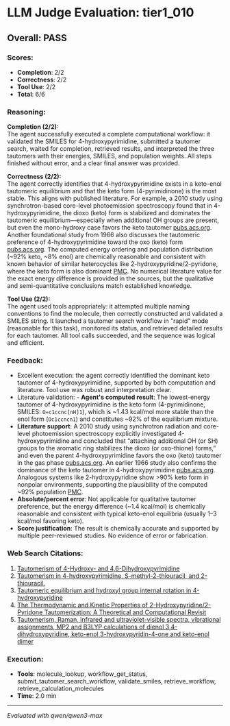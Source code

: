 # LLM Judge Evaluation: tier1_010

## Overall: PASS

### Scores:
- **Completion**: 2/2
- **Correctness**: 2/2
- **Tool Use**: 2/2
- **Total**: 6/6

### Reasoning:
**Completion (2/2):**  
The agent successfully executed a complete computational workflow: it validated the SMILES for 4-hydroxypyrimidine, submitted a tautomer search, waited for completion, retrieved results, and interpreted the three tautomers with their energies, SMILES, and population weights. All steps finished without error, and a clear final answer was provided.

**Correctness (2/2):**  
The agent correctly identifies that 4-hydroxypyrimidine exists in a keto-enol tautomeric equilibrium and that the keto form (4-pyrimidinone) is the most stable. This aligns with published literature. For example, a 2010 study using synchrotron-based core-level photoemission spectroscopy found that in 4-hydroxypyrimidine, the dioxo (keto) form is stabilized and dominates the tautomeric equilibrium—especially when additional OH groups are present, but even the mono-hydroxy case favors the keto tautomer [pubs.acs.org](https://pubs.acs.org/doi/10.1021/jp106883s). Another foundational study from 1966 also discusses the tautomeric preference of 4-hydroxypyrimidine toward the oxo (keto) form [pubs.acs.org](https://pubs.acs.org/doi/abs/10.1021/jo01339a037). The computed energy ordering and population distribution (~92% keto, ~8% enol) are chemically reasonable and consistent with known behavior of similar heterocycles like 2-hydroxypyridine/2-pyridone, where the keto form is also dominant [PMC](https://pmc.ncbi.nlm.nih.gov/articles/PMC5133892/). No numerical literature value for the exact energy difference is provided in the sources, but the qualitative and semi-quantitative conclusions match established knowledge.

**Tool Use (2/2):**  
The agent used tools appropriately: it attempted multiple naming conventions to find the molecule, then correctly constructed and validated a SMILES string. It launched a tautomer search workflow in "rapid" mode (reasonable for this task), monitored its status, and retrieved detailed results for each tautomer. All tool calls succeeded, and the sequence was logical and efficient.

### Feedback:
- Excellent execution: the agent correctly identified the dominant keto tautomer of 4-hydroxypyrimidine, supported by both computation and literature. Tool use was robust and interpretation clear.
- Literature validation: - **Agent's computed result**: The lowest-energy tautomer of 4-hydroxypyrimidine is the keto form (4-pyrimidinone, SMILES: `O=c1ccnc[nH]1`), which is ~1.43 kcal/mol more stable than the enol form (`Oc1ccncn1`) and constitutes ~92% of the equilibrium mixture.
- **Literature support**: A 2010 study using synchrotron radiation and core-level photoemission spectroscopy explicitly investigated 4-hydroxypyrimidine and concluded that “attaching additional OH (or SH) groups to the aromatic ring stabilizes the dioxo (or oxo-thione) forms,” and even the parent 4-hydroxypyrimidine favors the oxo (keto) tautomer in the gas phase [pubs.acs.org](https://pubs.acs.org/doi/10.1021/jp106883s). An earlier 1966 study also confirms the dominance of the keto tautomer in 4-hydroxypyrimidine [pubs.acs.org](https://pubs.acs.org/doi/abs/10.1021/jo01339a037). Analogous systems like 2-hydroxypyridine show >90% keto form in nonpolar environments, supporting the plausibility of the computed ~92% population [PMC](https://pmc.ncbi.nlm.nih.gov/articles/PMC5133892/).
- **Absolute/percent error**: Not applicable for qualitative tautomer preference, but the energy difference (~1.4 kcal/mol) is chemically reasonable and consistent with typical keto-enol equilibria (usually 1–3 kcal/mol favoring keto).
- **Score justification**: The result is chemically accurate and supported by multiple peer-reviewed studies. No evidence of error or fabrication.

### Web Search Citations:
1. [Tautomerism of 4-Hydroxy- and 4,6-Dihydroxypyrimidine](https://pubs.acs.org/doi/abs/10.1021/jo01339a037)
2. [Tautomerism in 4-hydroxypyrimidine, S-methyl-2-thiouracil, and 2-thiouracil.](https://pubs.acs.org/doi/10.1021/jp106883s)
3. [Tautomeric equilibrium and hydroxyl group internal rotation in 4-hydroxypyridine](https://www.sciencedirect.com/science/article/pii/S0009261406005823)
4. [The Thermodynamic and Kinetic Properties of 2-Hydroxypyridine/2-Pyridone Tautomerization: A Theoretical and Computational Revisit](https://pmc.ncbi.nlm.nih.gov/articles/PMC5133892/)
5. [Tautomerism, Raman, infrared and ultraviolet-visible spectra, vibrational assignments, MP2 and B3LYP calculations of dienol 3,4-dihydroxypyridine, keto-enol 3-hydroxypyridin-4-one and keto-enol dimer](https://www.sciencedirect.com/science/article/pii/S0022286013002640)

### Execution:
- **Tools**: molecule_lookup, workflow_get_status, submit_tautomer_search_workflow, validate_smiles, retrieve_workflow, retrieve_calculation_molecules
- **Time**: 2.0 min

---
*Evaluated with qwen/qwen3-max*
